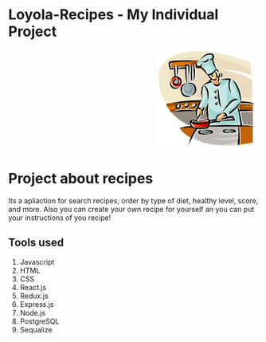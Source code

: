 
# Loyola-Recipes - My Individual Project

<p align="right">
  <img height="200" src="./cooking.png" />
</p>

# Project about recipes
Its a apliaction for search recipes, order by type of diet, healthy level, score, and more. Also you can create your own recipe for yourself an you can put your instructions of you recipe!


## Tools used
1) Javascript
2) HTML
3) CSS
4) React.js
5) Redux.js
6) Express.js
7) Node.js
8) PostgreSQL
9) Sequalize
